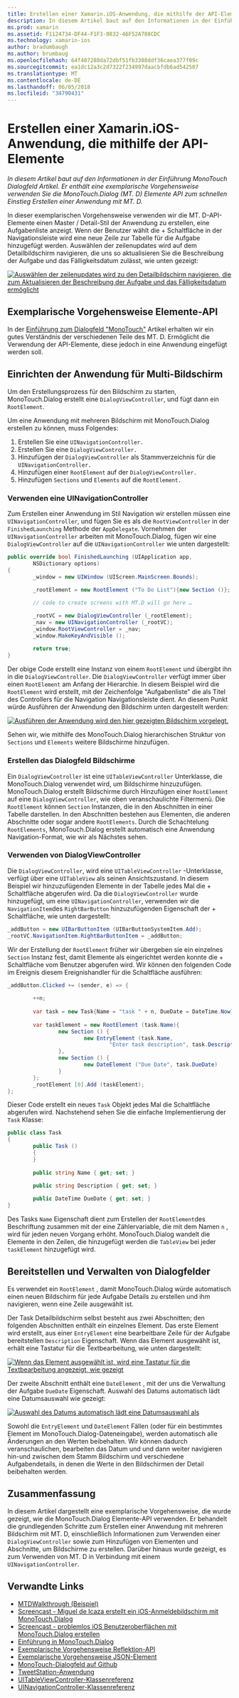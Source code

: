 ```yaml
---
title: Erstellen einer Xamarin.iOS-Anwendung, die mithilfe der API-Elemente
description: In diesem Artikel baut auf den Informationen in der Einführung MonoTouch Dialogfeld Artikel. Er enthält eine exemplarische Vorgehensweise verwenden Sie die MonoTouch.Dialog (MT. D) Elemente API zum schnellen Einstieg Erstellen einer Anwendung mit MT. D.
ms.prod: xamarin
ms.assetid: F1124734-DF44-F1F3-0832-46F52A788CDC
ms.technology: xamarin-ios
author: bradumbaugh
ms.author: brumbaug
ms.openlocfilehash: 64f407288da72dbf51fb3388ddf36caea377f09c
ms.sourcegitcommit: ea1dc12a3c2d7322f234997daacbfdb6ad542507
ms.translationtype: MT
ms.contentlocale: de-DE
ms.lasthandoff: 06/05/2018
ms.locfileid: "34790431"
---
```

# <a name="creating-a-xamarinios-application-using-the-elements-api"></a>Erstellen einer Xamarin.iOS-Anwendung, die mithilfe der API-Elemente

_In diesem Artikel baut auf den Informationen in der Einführung MonoTouch Dialogfeld Artikel. Er enthält eine exemplarische Vorgehensweise verwenden Sie die MonoTouch.Dialog (MT. D) Elemente API zum schnellen Einstieg Erstellen einer Anwendung mit MT. D._

In dieser exemplarischen Vorgehensweise verwenden wir die MT. D-API-Elemente einen Master / Detail-Stil der Anwendung zu erstellen, eine Aufgabenliste anzeigt. Wenn der Benutzer wählt die <span class="ui"> + </span> Schaltfläche in der Navigationsleiste wird eine neue Zeile zur Tabelle für die Aufgabe hinzugefügt werden. Auswählen der zeilenupdates wird auf dem Detailbildschirm navigieren, die uns so aktualisieren Sie die Beschreibung der Aufgabe und das Fälligkeitsdatum zulässt, wie unten gezeigt:

 [![](elements-api-walkthrough-images/01-task-list-app.png "Auswählen der zeilenupdates wird zu den Detailbildschirm navigieren, die zum Aktualisieren der Beschreibung der Aufgabe und das Fälligkeitsdatum ermöglicht")](elements-api-walkthrough-images/01-task-list-app.png#lightbox)

 <a name="Elements_API_Walkthrough" />


## <a name="elements-api-walkthrough"></a>Exemplarische Vorgehensweise Elemente-API

In der [Einführung zum Dialogfeld "MonoTouch"](~/ios/user-interface/monotouch.dialog/index.md) Artikel erhalten wir ein gutes Verständnis der verschiedenen Teile des MT. D. Ermöglicht die Verwendung der API-Elemente, diese jedoch in eine Anwendung eingefügt werden soll.

 <a name="Setting_up_the_Multi-Screen_Application" />


## <a name="setting-up-the-multi-screen-application"></a>Einrichten der Anwendung für Multi-Bildschirm

Um den Erstellungsprozess für den Bildschirm zu starten, MonoTouch.Dialog erstellt eine `DialogViewController`, und fügt dann ein `RootElement`.

Um eine Anwendung mit mehreren Bildschirm mit MonoTouch.Dialog erstellen zu können, muss Folgendes:

1.  Erstellen Sie eine  `UINavigationController.`
1.  Erstellen Sie eine  `DialogViewController.`
1.  Hinzufügen der `DialogViewController` als Stammverzeichnis für die  `UINavigationController.` 
1.  Hinzufügen einer `RootElement` auf der  `DialogViewController.`
1.  Hinzufügen `Sections` und `Elements` auf die  `RootElement.` 


 <a name="Using_A_UINavigationController" />


### <a name="using-a-uinavigationcontroller"></a>Verwenden eine UINavigationController

Zum Erstellen einer Anwendung im Stil Navigation wir erstellen müssen eine `UINavigationController`, und fügen Sie es als die `RootViewController` in der `FinishedLaunching` Methode der `AppDelegate`. Vornehmen der `UINavigationController` arbeiten mit MonoTouch.Dialog, fügen wir eine `DialogViewController` auf die `UINavigationController` wie unten dargestellt:

```csharp
public override bool FinishedLaunching (UIApplication app, 
        NSDictionary options)
{
        _window = new UIWindow (UIScreen.MainScreen.Bounds);
            
        _rootElement = new RootElement ("To Do List"){new Section ()};

        // code to create screens with MT.D will go here …

        _rootVC = new DialogViewController (_rootElement);
        _nav = new UINavigationController (_rootVC);
        _window.RootViewController = _nav;
        _window.MakeKeyAndVisible ();
            
        return true;
}
```

Der obige Code erstellt eine Instanz von einem `RootElement` und übergibt ihn in die `DialogViewController`. Die `DialogViewController` verfügt immer über einen `RootElement` am Anfang der Hierarchie. In diesem Beispiel wird die `RootElement` wird erstellt, mit der Zeichenfolge "Aufgabenliste" die als Titel des Controllers für die Navigation Navigationsleiste dient. An diesem Punkt würde Ausführen der Anwendung den Bildschirm unten dargestellt werden:

 [![](elements-api-walkthrough-images/02-to-do-list-screen-.png "Ausführen der Anwendung wird den hier gezeigten Bildschirm vorgelegt.")](elements-api-walkthrough-images/02-to-do-list-screen-.png#lightbox)

Sehen wir, wie mithilfe des MonoTouch.Dialog hierarchischen Struktur von `Sections` und `Elements` weitere Bildschirme hinzufügen.

 <a name="Creating_the_Dialog_Screens" />


### <a name="creating-the-dialog-screens"></a>Erstellen das Dialogfeld Bildschirme

Ein `DialogViewController` ist eine `UITableViewController` Unterklasse, die MonoTouch.Dialog verwendet wird, um Bildschirme hinzuzufügen. MonoTouch.Dialog erstellt Bildschirme durch Hinzufügen einer `RootElement` auf eine `DialogViewController`, wie oben veranschaulichte Filtermenü. Die `RootElement` können `Section` Instanzen, die in den Abschnitten in einer Tabelle darstellen.
In den Abschnitten bestehen aus Elementen, die anderen Abschnitte oder sogar andere `RootElements`. Durch die Schachtelung `RootElements`, MonoTouch.Dialog erstellt automatisch eine Anwendung Navigation-Format, wie wir als Nächstes sehen.

 <a name="Using_DialogViewController" />


### <a name="using-dialogviewcontroller"></a>Verwenden von DialogViewController

Die `DialogViewController`, wird eine `UITableViewController` -Unterklasse, verfügt über eine `UITableView` als seinen Ansichtszustand. In diesem Beispiel wir hinzuzufügenden Elemente in der Tabelle jedes Mal die <span class="ui"> + </span> Schaltfläche abgerufen wird. Da die `DialogViewController` wurde hinzugefügt, um eine `UINavigationController`, verwenden wir die `NavigationItem`des `RightBarButton` hinzuzufügenden Eigenschaft der <span class="ui"> + </span> Schaltfläche, wie unten dargestellt:

```csharp
_addButton = new UIBarButtonItem (UIBarButtonSystemItem.Add);
_rootVC.NavigationItem.RightBarButtonItem = _addButton;
```

Wir der Erstellung der `RootElement` früher wir übergeben sie ein einzelnes `Section` Instanz fest, damit Elemente als eingerichtet werden konnte die <span class="ui"> + </span> Schaltfläche vom Benutzer abgerufen wird. Wir können den folgenden Code im Ereignis diesem Ereignishandler für die Schaltfläche ausführen:

```csharp
_addButton.Clicked += (sender, e) => {
                
        ++n;
                
        var task = new Task{Name = "task " + n, DueDate = DateTime.Now};
                
        var taskElement = new RootElement (task.Name){
                new Section () {
                        new EntryElement (task.Name, 
                                "Enter task description", task.Description)
                },
                new Section () {
                        new DateElement ("Due Date", task.DueDate)
                }
        };
        _rootElement [0].Add (taskElement);
};
```

Dieser Code erstellt ein neues `Task` Objekt jedes Mal die Schaltfläche abgerufen wird. Nachstehend sehen Sie die einfache Implementierung der `Task` Klasse:

```csharp
public class Task
{   
        public Task ()
        {
        }
        
        public string Name { get; set; }
        
        public string Description { get; set; }

        public DateTime DueDate { get; set; }
}
```

 []()

Des Tasks `Name` Eigenschaft dient zum Erstellen der `RootElement`des Beschriftung zusammen mit der eine Zählervariable, die mit dem Namen `n` , wird für jeden neuen Vorgang erhöht. MonoTouch.Dialog wandelt die Elemente in den Zeilen, die hinzugefügt werden die `TableView` bei jeder `taskElement` hinzugefügt wird.

 <a name="Presenting_and_Managing_Dialog_Screens" />


## <a name="presenting-and-managing-dialog-screens"></a>Bereitstellen und Verwalten von Dialogfelder

Es verwendet ein `RootElement` , damit MonoTouch.Dialog würde automatisch einen neuen Bildschirm für jede Aufgabe Details zu erstellen und ihm navigieren, wenn eine Zeile ausgewählt ist.

Der Task Detailbildschirm selbst besteht aus zwei Abschnitten; den folgenden Abschnitten enthält ein einzelnes Element. Das erste Element wird erstellt, aus einer `EntryElement` eine bearbeitbare Zeile für der Aufgabe bereitstellen `Description` Eigenschaft. Wenn das Element ausgewählt ist, erhält eine Tastatur für die Textbearbeitung, wie unten dargestellt:

 [![](elements-api-walkthrough-images/03-create-task.png "Wenn das Element ausgewählt ist, wird eine Tastatur für die Textbearbeitung angezeigt, wie gezeigt")](elements-api-walkthrough-images/03-create-task.png#lightbox)

Der zweite Abschnitt enthält eine `DateElement` , mit der uns die Verwaltung der Aufgabe `DueDate` Eigenschaft. Auswahl des Datums automatisch lädt eine Datumsauswahl wie gezeigt:

 [![](elements-api-walkthrough-images/04-date-picker.png "Auswahl des Datums automatisch lädt eine Datumsauswahl als")](elements-api-walkthrough-images/04-date-picker.png#lightbox)

Sowohl die `EntryElement` und `DateElement` Fällen (oder für ein bestimmtes Element im MonoTouch.Dialog-Dateneingabe), werden automatisch alle Änderungen an den Werten beibehalten. Wir können dadurch veranschaulichen, bearbeiten das Datum und und dann weiter navigieren hin-und zwischen dem Stamm Bildschirm und verschiedene Aufgabendetails, in denen die Werte in den Bildschirmen der Detail beibehalten werden.

 <a name="Summary" />


## <a name="summary"></a>Zusammenfassung

In diesem Artikel dargestellt eine exemplarische Vorgehensweise, die wurde gezeigt, wie die MonoTouch.Dialog Elemente-API verwenden. Er behandelt die grundlegenden Schritte zum Erstellen einer Anwendung mit mehreren Bildschirm mit MT. D, einschließlich Informationen zum Verwenden einer `DialogViewController` sowie zum Hinzufügen von Elementen und Abschnitte, um Bildschirme zu erstellen. Darüber hinaus wurde gezeigt, es zum Verwenden von MT. D in Verbindung mit einem `UINavigationController`.


## <a name="related-links"></a>Verwandte Links

- [MTDWalkthrough (Beispiel)](https://developer.xamarin.com/samples/MTDWalkthrough/)
- [Screencast - Miguel de Icaza erstellt ein iOS-Anmeldebildschirm mit MonoTouch.Dialog](http://youtu.be/3butqB1EG0c)
- [Screencast - problemlos iOS Benutzeroberflächen mit MonoTouch.Dialog erstellen](http://youtu.be/j7OC5r8ZkYg)
- [Einführung in MonoTouch.Dialog](~/ios/user-interface/monotouch.dialog/index.md)
- [Exemplarische Vorgehensweise Reflektion-API](~/ios/user-interface/monotouch.dialog/reflection-api-walkthrough.md)
- [Exemplarische Vorgehensweise JSON-Element](~/ios/user-interface/monotouch.dialog/json-element-walkthrough.md)
- [MonoTouch-Dialogfeld auf Github](https://github.com/migueldeicaza/MonoTouch.Dialog)
- [TweetStation-Anwendung](https://github.com/migueldeicaza/TweetStation)
- [UITableViewController-Klassenreferenz](http://developer.apple.com/library/ios/#DOCUMENTATION/UIKit/Reference/UITableViewController_Class/Reference/Reference.html)
- [UINavigationController-Klassenreferenz](http://developer.apple.com/library/ios/#documentation/UIKit/Reference/UINavigationController_Class/Reference/Reference.html)
